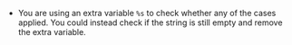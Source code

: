 - You are using an extra variable `%s` to check whether any of the cases applied. You could instead 
check if the string is still empty and remove the extra variable.